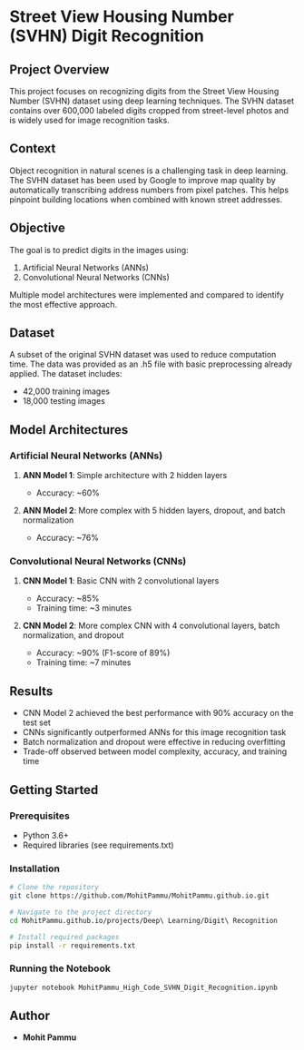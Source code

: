 # Street View Housing Number (SVHN) Digit Recognition

## Project Overview
This project focuses on recognizing digits from the Street View Housing Number (SVHN) dataset using deep learning techniques. The SVHN dataset contains over 600,000 labeled digits cropped from street-level photos and is widely used for image recognition tasks.

## Context
Object recognition in natural scenes is a challenging task in deep learning. The SVHN dataset has been used by Google to improve map quality by automatically transcribing address numbers from pixel patches. This helps pinpoint building locations when combined with known street addresses.

## Objective
The goal is to predict digits in the images using:
1. Artificial Neural Networks (ANNs)
2. Convolutional Neural Networks (CNNs)

Multiple model architectures were implemented and compared to identify the most effective approach.

## Dataset
A subset of the original SVHN dataset was used to reduce computation time. The data was provided as an .h5 file with basic preprocessing already applied. The dataset includes:
- 42,000 training images
- 18,000 testing images

## Model Architectures

### Artificial Neural Networks (ANNs)
1. **ANN Model 1**: Simple architecture with 2 hidden layers
   - Accuracy: ~60%

2. **ANN Model 2**: More complex with 5 hidden layers, dropout, and batch normalization
   - Accuracy: ~76%

### Convolutional Neural Networks (CNNs)
1. **CNN Model 1**: Basic CNN with 2 convolutional layers
   - Accuracy: ~85%
   - Training time: ~3 minutes

2. **CNN Model 2**: More complex CNN with 4 convolutional layers, batch normalization, and dropout
   - Accuracy: ~90% (F1-score of 89%)
   - Training time: ~7 minutes

## Results
- CNN Model 2 achieved the best performance with 90% accuracy on the test set
- CNNs significantly outperformed ANNs for this image recognition task
- Batch normalization and dropout were effective in reducing overfitting
- Trade-off observed between model complexity, accuracy, and training time

## Getting Started

### Prerequisites
- Python 3.6+
- Required libraries (see requirements.txt)

### Installation
```bash
# Clone the repository
git clone https://github.com/MohitPammu/MohitPammu.github.io.git

# Navigate to the project directory
cd MohitPammu.github.io/projects/Deep\ Learning/Digit\ Recognition

# Install required packages
pip install -r requirements.txt
```

### Running the Notebook
```bash
jupyter notebook MohitPammu_High_Code_SVHN_Digit_Recognition.ipynb
```

## Author
- **Mohit Pammu**